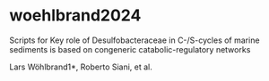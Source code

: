 # woehlbrand2024
Scripts for
Key role of Desulfobacteraceae in C-/S-cycles of marine sediments is based on congeneric catabolic-regulatory networks

Lars Wöhlbrand1*, Roberto Siani, et al.
